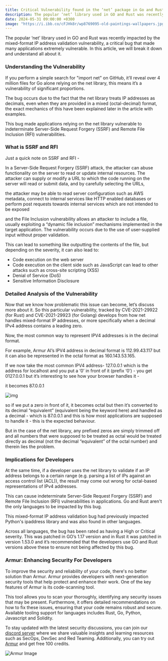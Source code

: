 ```yaml
---
title: Critical Vulnerability found in the ‘net’ package in Go and Rust.
description: The popular ‘net’ library used in GO and Rust was recently impacted by the mixed-format IP address validation vulnerability, a critical bug that made many applications extremely vulnerable. In this article, we will break it down and understand all about it.
date: 2024-05-31 09:00:00 +0300
image: "https://i.ibb.co/cFJHk8r/wp8769095-old-paintings-wallpapers.jpg"
---
```


The popular ‘net’ library used in GO and Rust was recently impacted by the mixed-format IP address validation vulnerability, a critical bug that made many applications extremely vulnerable. In this article, we will break it down and understand all about it.

### Understanding the Vulnerability

If you perform a simple search for "import net" on GitHub, it’ll reveal over 4 million files for Go alone relying on the net library, this means it’s a vulnerability of significant proportions.

The bug occurs due to the fact that the net library treats IP addresses as decimals, even when they are provided in a mixed (octal-decimal) format, the exact mechanics of this have been explained later in the article with examples.

This bug made applications relying on the net library vulnerable to indeterminate Server-Side Request Forgery (SSRF) and Remote File Inclusion (RFI) vulnerabilities.

### What is SSRF and RFI

Just a quick note on SSRF and RFI -

In a Server-Side Request Forgery (SSRF) attack, the attacker can abuse functionality on the server to read or update internal resources. The attacker can supply or modify a URL to which the code running on the server will read or submit data, and by carefully selecting the URLs, 

the attacker may be able to read server configuration such as AWS metadata, connect to internal services like HTTP enabled databases or perform post requests towards internal services which are not intended to be exposed

and the File Inclusion vulnerability allows an attacker to include a file, usually exploiting a “dynamic file inclusion” mechanisms implemented in the target application. The vulnerability occurs due to the use of user-supplied input without proper validation.

This can lead to something like outputting the contents of the file, but depending on the severity, it can also lead to:

- Code execution on the web server
- Code execution on the client side such as JavaScript can lead to other attacks such as cross-site scripting (XSS)
- Denial of Service (DoS)
- Sensitive Information Disclosure

### Detailed Analysis of the Vulnerability

Now that we know how problematic this issue can become, let’s discuss more about it. So this particular vulnerability, tracked by CVE-2021-29922 (for Rust) and CVE-2021-29923 (for Golang) develops from how net handles mixed-format IP addresses, or more specifically when a decimal IPv4 address contains a leading zero.

Now, the most common way to represent IPV4 addresses is in the decimal format.

For example, Armur AI’s IPV4 address in decimal format is 112.99.43.117 but it can also be represented in the octal format as 160.143.53.165.

If we now take the most common IPV4 address- 127.0.0.1 which is the address for localhost and you put a ‘0’ in front of it (prefix ‘0’) - you get 0127.0.0.1 but it’s interesting to see how your browser handles it -

it becomes 87.0.0.1

![img](https://i.imgur.com/T4RY5Lv.png)

so if we put a zero in front of it, it becomes octal but then it’s converted to its decimal “equivalent” (equivalent being the keyword here) and handled as a decimal - which is 87.0.0.1 and this is how most applications are supposed to handle it - this is the expected behaviour.

But in the case of the net library, any prefixed zeros are simply trimmed off and all numbers that were supposed to be treated as octal would be treated directly as decimal (not the decimal “equivalent” of the octal number) and therein lies the problem.

### Implications for Developers

At the same time, if a developer uses the net library to validate if an IP address belongs to a certain range (e.g. parsing a list of IPs against an access control list (ACL)), the result may come out wrong for octal-based representations of IPv4 addresses.

This can cause indeterminate Server-Side Request Forgery (SSRF) and Remote File Inclusion (RFI) vulnerabilities in applications.
Go and Rust aren't the only languages to be impacted by this bug.

This mixed-format IP address validation bug had previously impacted Python's ipaddress library and was also found in other languages.

Across all languages, the bug has been rated as having a High or Critical severity.
This was patched in GO’s 1.17 version and in Rust it was patched in version 1.53.0 and it’s recommended that the developers use GO and Rust versions above these to ensure not being affected by this bug.

### Armur: Enhancing Security For Developers 
To improve the security and reliability of your code, there's no better solution than Armur. Armur provides developers with next-generation security tools that help protect and enhance their work. One of the key features of Armur is its code-scanning tool. 

This tool allows you to scan your  thoroughly, identifying any security issues that may be present. Furthermore, it offers detailed recommendations on how to fix these issues, ensuring that your code remains robust and secure. Available tooling support for languages includes Rust, Go, Python, Javascript and Solidity.

To stay updated with the latest security discussions, you can join our [discord server](https://discord.com/invite/qGMMmgFnZD) where we share valuable insights and learning resources such as SecOps, DevSec and Red Teaming. Additionally, you can try out [Armur](https://armur.ai) and get free 100 credits.

![Armur Image](https://i.imgur.com/q14I8yd.png)

